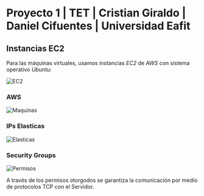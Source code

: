 # Proyecto 1 | TET | Cristian Giraldo | Daniel Cifuentes | Universidad Eafit


## Instancias EC2
Para las máquinas virtuales, usamos instancias *EC2* de *AWS* con sistema operativo *Ubuntu*:


![EC2](https://i.imgur.com/rgIXnGA.jpeg)


### AWS
![Maquinas](https://i.imgur.com/7AvWSuK.jpeg)

### IPs Elasticas

![Elasticas](https://i.imgur.com/2aAHLIN.jpeg)

### Security Groups

![Permisos](https://i.imgur.com/YSaL9sE.jpg)

A través de los permisos otorgodos se garantiza la comunicación por medio de protocolos TCP con el Servidor.